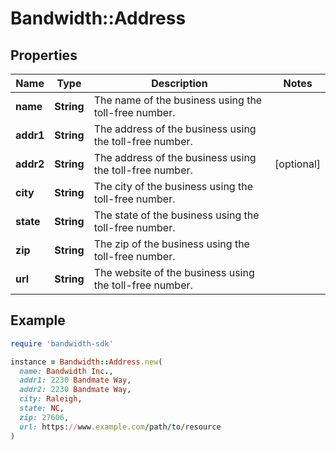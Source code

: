 # Bandwidth::Address

## Properties

| Name | Type | Description | Notes |
| ---- | ---- | ----------- | ----- |
| **name** | **String** | The name of the business using the toll-free number. |  |
| **addr1** | **String** | The address of the business using the toll-free number. |  |
| **addr2** | **String** | The address of the business using the toll-free number. | [optional] |
| **city** | **String** | The city of the business using the toll-free number. |  |
| **state** | **String** | The state of the business using the toll-free number. |  |
| **zip** | **String** | The zip of the business using the toll-free number. |  |
| **url** | **String** | The website of the business using the toll-free number. |  |

## Example

```ruby
require 'bandwidth-sdk'

instance = Bandwidth::Address.new(
  name: Bandwidth Inc.,
  addr1: 2230 Bandmate Way,
  addr2: 2230 Bandmate Way,
  city: Raleigh,
  state: NC,
  zip: 27606,
  url: https://www.example.com/path/to/resource
)
```

